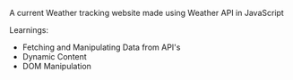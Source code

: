 A current Weather tracking website made using Weather API in JavaScript

Learnings:
- Fetching and Manipulating Data from API's
- Dynamic Content
- DOM Manipulation
